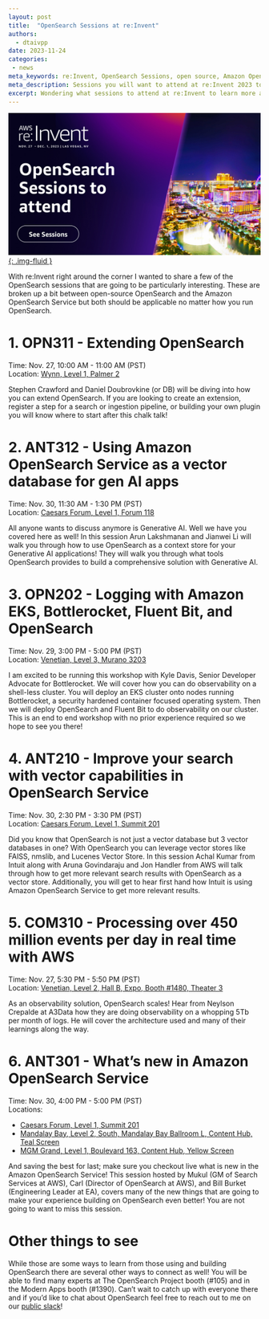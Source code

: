 ```yaml
---
layout: post
title:  "OpenSearch Sessions at re:Invent"
authors:
  - dtaivpp
date: 2023-11-24
categories:
 - news
meta_keywords: re:Invent, OpenSearch Sessions, open source, Amazon OpenSearch Service
meta_description: Sessions you will want to attend at re:Invent 2023 to learn more about OpenSearch!
excerpt: Wondering what sessions to attend at re:Invent to learn more about OpenSearch? We've got you covered! Here are the top 6 sessions to attend this year at re:Invent to deepen your OpenSearch knowledge.
---
```


<a href="https://hub.reinvent.awsevents.com/attendee-portal/catalog/?search=OpenSearch">![OpenSearch Sessions at re:Invent Banner](/assets/media/blog-images/2023-11-24-sessions-at-reinvent/reInvent_banner.jpg){: .img-fluid }</a>

With re:Invent right around the corner I wanted to share a few of the OpenSearch sessions that are going to be particularly interesting. These are broken up a bit between open-source OpenSearch and the Amazon OpenSearch Service but both should be applicable no matter how you run OpenSearch.

# 1. OPN311 - Extending OpenSearch

Time: Nov. 27, 10:00 AM - 11:00 AM (PST)
<br>Location: [Wynn, Level 1, Palmer 2](https://hub.reinvent.awsevents.com/attendee-portal/catalog/?search=OPN311)

Stephen Crawford and Daniel Doubrovkine (or DB) will be diving into how you can extend OpenSearch. If you are looking to create an extension, register a step for a search or ingestion pipeline, or building your own plugin you will know where to start after this chalk talk!

# 2. ANT312 - Using Amazon OpenSearch Service as a vector database for gen AI apps

Time: Nov. 30, 11:30 AM - 1:30 PM (PST)
<br>Location: [Caesars Forum, Level 1, Forum 118](https://hub.reinvent.awsevents.com/attendee-portal/catalog/?search=ANT312)

All anyone wants to discuss anymore is Generative AI. Well we have you covered here as well! In this session Arun Lakshmanan and Jianwei Li will walk you through how to use OpenSearch as a context store for your Generative AI applications! They will walk you through what tools OpenSearch provides to build a comprehensive solution with Generative AI.

# 3. OPN202 - Logging with Amazon EKS, Bottlerocket, Fluent Bit, and OpenSearch

Time: Nov. 29, 3:00 PM - 5:00 PM (PST)
<br>Location: [Venetian, Level 3, Murano 3203](https://hub.reinvent.awsevents.com/attendee-portal/catalog/?search=OPN202)

I am excited to be running this workshop with Kyle Davis, Senior Developer Advocate for Bottlerocket. We will cover how you can do observability on a shell-less cluster. You will deploy an EKS cluster onto nodes running Bottlerocket, a security hardened container focused operating system. Then we will deploy OpenSearch and Fluent Bit to do observability on our cluster. This is an end to end workshop with no prior experience required so we hope to see you there!

# 4. ANT210 - Improve your search with vector capabilities in OpenSearch Service

Time: Nov. 30, 2:30 PM - 3:30 PM (PST)
<br>Location: [Caesars Forum, Level 1, Summit 201](https://hub.reinvent.awsevents.com/attendee-portal/catalog/?search=ANT210)

Did you know that OpenSearch is not just a vector database but 3 vector databases in one? With OpenSearch you can leverage vector stores like FAISS, nmslib, and Lucenes Vector Store. In this session Achal Kumar from Intuit along with Aruna Govindaraju and Jon Handler from AWS will talk through how to get more relevant search results with OpenSearch as a vector store. Additionally, you will get to hear first hand how Intuit is using Amazon OpenSearch Service to get more relevant results.

# 5. COM310 - Processing over 450 million events per day in real time with AWS

Time: Nov. 27, 5:30 PM - 5:50 PM (PST)
<br>Location: [Venetian, Level 2, Hall B, Expo, Booth #1480, Theater 3](https://hub.reinvent.awsevents.com/attendee-portal/catalog/?search=COM310)

As an observability solution, OpenSearch scales! Hear from Neylson Crepalde at A3Data how they are doing observability on a whopping 5Tb per month of logs. He will cover the architecture used and many of their learnings along the way.

# 6. ANT301 - What’s new in Amazon OpenSearch Service

Time: Nov. 30, 4:00 PM - 5:00 PM (PST)
<br>Locations:
* [Caesars Forum, Level 1, Summit 201](https://hub.reinvent.awsevents.com/attendee-portal/catalog/?search=ANT301)
* [Mandalay Bay, Level 2, South, Mandalay Bay Ballroom L, Content Hub, Teal Screen](https://hub.reinvent.awsevents.com/attendee-portal/catalog/?search=ANT301-SC1)
* [MGM Grand, Level 1, Boulevard 163, Content Hub, Yellow Screen](https://hub.reinvent.awsevents.com/attendee-portal/catalog/?search=ANT301-SC2)

And saving the best for last; make sure you checkout live what is new in the Amazon OpenSearch Service! This session hosted by Mukul (GM of Search Services at AWS), Carl (Director of OpenSearch at AWS), and Bill Burket (Engineering Leader at EA), covers many of the new things that are going to make your experience building on OpenSearch even better! You are not going to want to miss this session.

# Other things to see

While those are some ways to learn from those using and building OpenSearch there are several other ways to connect as well! You will be able to find many experts at The OpenSearch Project booth (#105) and in the Modern Apps booth (#1390). Can’t wait to catch up with everyone there and if you’d like to chat about OpenSearch feel free to reach out to me on our [public slack](https://opensearch.org/slack.html)!
